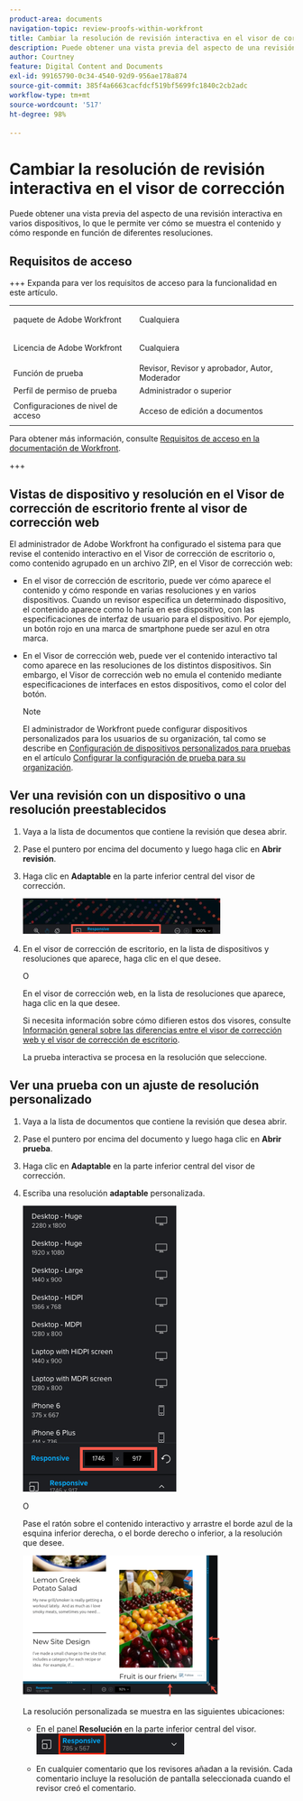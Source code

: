 ```yaml
---
product-area: documents
navigation-topic: review-proofs-within-workfront
title: Cambiar la resolución de revisión interactiva en el visor de corrección
description: Puede obtener una vista previa del aspecto de una revisión interactiva en varios dispositivos, lo que le permite ver cómo se muestra el contenido y cómo responde en función de diferentes resoluciones.
author: Courtney
feature: Digital Content and Documents
exl-id: 99165790-0c34-4540-92d9-956ae178a874
source-git-commit: 385f4a6663cacfdcf519bf5699fc1840c2cb2adc
workflow-type: tm+mt
source-wordcount: '517'
ht-degree: 98%

---
```


# Cambiar la resolución de revisión interactiva en el visor de corrección

Puede obtener una vista previa del aspecto de una revisión interactiva en varios dispositivos, lo que le permite ver cómo se muestra el contenido y cómo responde en función de diferentes resoluciones.

## Requisitos de acceso

+++ Expanda para ver los requisitos de acceso para la funcionalidad en este artículo.

<table style="table-layout:auto"> 
 <col> 
 <col> 
 <tbody> 
  <tr> 
   <td role="rowheader">paquete de Adobe Workfront</td> 
   <td> <p>Cualquiera</p> </td> 
  </tr> 
  <tr> 
   <td role="rowheader">Licencia de Adobe Workfront</td> 
   <td> <p>Cualquiera</p> </td> 
  </tr> 
  <tr> 
   <td role="rowheader">Función de prueba </td> 
   <td>Revisor, Revisor y aprobador, Autor, Moderador</td> 
  </tr> 
  <tr> 
   <td role="rowheader">Perfil de permiso de prueba </td> 
   <td>Administrador o superior</td> 
  </tr> 
  <tr> 
   <td role="rowheader">Configuraciones de nivel de acceso</td> 
   <td> <p>Acceso de edición a documentos</p> </td> 
  </tr> 
 </tbody> 
</table>

Para obtener más información, consulte [Requisitos de acceso en la documentación de Workfront](/help/quicksilver/administration-and-setup/add-users/access-levels-and-object-permissions/access-level-requirements-in-documentation.md).

+++

## Vistas de dispositivo y resolución en el Visor de corrección de escritorio frente al visor de corrección web

El administrador de Adobe Workfront ha configurado el sistema para que revise el contenido interactivo en el Visor de corrección de escritorio o, como contenido agrupado en un archivo ZIP, en el Visor de corrección web:

* En el visor de corrección de escritorio, puede ver cómo aparece el contenido y cómo responde en varias resoluciones y en varios dispositivos. Cuando un revisor especifica un determinado dispositivo, el contenido aparece como lo haría en ese dispositivo, con las especificaciones de interfaz de usuario para el dispositivo. Por ejemplo, un botón rojo en una marca de smartphone puede ser azul en otra marca.

* En el Visor de corrección web, puede ver el contenido interactivo tal como aparece en las resoluciones de los distintos dispositivos. Sin embargo, el Visor de corrección web no emula el contenido mediante especificaciones de interfaces en estos dispositivos, como el color del botón.

  >[!NOTE]
  >
  >El administrador de Workfront puede configurar dispositivos personalizados para los usuarios de su organización, tal como se describe en [Configuración de dispositivos personalizados para pruebas](/help/quicksilver/administration-and-setup/manage-workfront/configure-proofing/configure-proofing-organization.md#configure-custom-devices-for-proofs) en el artículo [Configurar la configuración de prueba para su organización](/help/quicksilver/administration-and-setup/manage-workfront/configure-proofing/configure-proofing-organization.md).

## Ver una revisión con un dispositivo o una resolución preestablecidos

1. Vaya a la lista de documentos que contiene la revisión que desea abrir.
1. Pase el puntero por encima del documento y luego haga clic en **Abrir revisión**.
1. Haga clic en **Adaptable** en la parte inferior central del visor de corrección.

   ![Resolution_option_in_DPV.png](assets/resolution-option-in-dpv-350x64.png)

1. En el visor de corrección de escritorio, en la lista de dispositivos y resoluciones que aparece, haga clic en el que desee.

   O

   En el visor de corrección web, en la lista de resoluciones que aparece, haga clic en la que desee.

   Si necesita información sobre cómo difieren estos dos visores, consulte [Información general sobre las diferencias entre el visor de corrección web y el visor de corrección de escritorio](../../../../review-and-approve-work/proofing/proofing-overview/understand-differences-between-web-viewer.md).

   La prueba interactiva se procesa en la resolución que seleccione.

## Ver una prueba con un ajuste de resolución personalizado

1. Vaya a la lista de documentos que contiene la revisión que desea abrir.
1. Pase el puntero por encima del documento y luego haga clic en **Abrir prueba**.
1. Haga clic en **Adaptable** en la parte inferior central del visor de corrección.
1. Escriba una resolución **adaptable** personalizada.

    ![Type_a_custom_resolution_DPV.png](assets/type-a-custom-resolution-dpv.png)

   O

   Pase el ratón sobre el contenido interactivo y arrastre el borde azul de la esquina inferior derecha, o el borde derecho o inferior, a la resolución que desee.

   ![Drag_blue_edges_for_resolution.png](assets/drag-blue-edges-for-resolution-350x251.png)

   La resolución personalizada se muestra en las siguientes ubicaciones:

   * En el panel **Resolución** en la parte inferior central del visor.\
     ![Screenshot_2018-05-15_10-27-54.png](assets/screenshot-2018-05-15-10-27-54.png)

   * En cualquier comentario que los revisores añadan a la revisión. Cada comentario incluye la resolución de pantalla seleccionada cuando el revisor creó el comentario.
